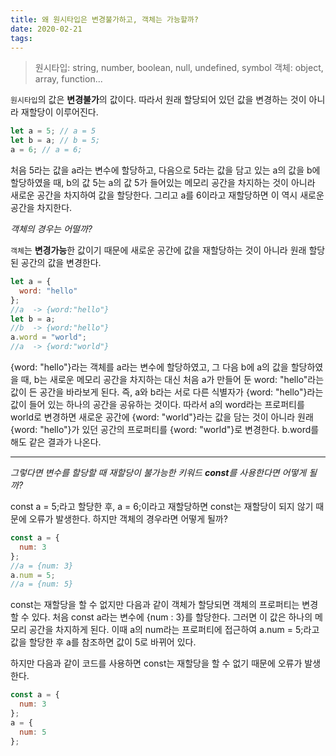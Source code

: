 ```yaml
---
title: 왜 원시타입은 변경불가하고, 객체는 가능할까?
date: 2020-02-21
tags:
---
```


> 원시타입: string, number, boolean, null, undefined, symbol
> 객체: object, array, function...

`원시타입`의 값은 **변경불가**의 값이다. 따라서 원래 할당되어 있던 값을 변경하는 것이 아니라 재할당이 이루어진다.

```javascript
let a = 5; // a = 5
let b = a; // b = 5;
a = 6; // a = 6;
```

처음 5라는 값을 a라는 변수에 할당하고, 다음으로 5라는 값을 담고 있는 a의 값을 b에 할당하였을 때,
b의 값 5는 a의 값 5가 들어있는 메모리 공간을 차지하는 것이 아니라 새로운 공간을 차지하여 값을 할당한다.
그리고 a를 6이라고 재할당하면 이 역시 새로운 공간을 차지한다.

_객체의 경우는 어떨까?_

`객체`는 **변경가능**한 값이기 때문에 새로운 공간에 값을 재할당하는 것이 아니라 원래 할당된 공간의 값을 변경한다.

```javascript
let a = {
  word: "hello"
};
//a  -> {word:"hello"}
let b = a;
//b  -> {word:"hello"}
a.word = "world";
//a  -> {word:"world"}
```

{word: "hello"}라는 객체를 a라는 변수에 할당하였고, 그 다음 b에 a의 값을 할당하였을 때,
b는 새로운 메모리 공간을 차지하는 대신 처음 a가 만들어 둔 word: "hello"라는 값이 든 공간을 바라보게 된다.
즉, a와 b라는 서로 다른 식별자가 {word: "hello"}라는 값이 들어 있는 하나의 공간을 공유하는 것이다.
따라서 a의 word라는 프로퍼티를 world로 변경하면 새로운 공간에 {word: "world"}라는 값을 담는 것이 아니라
원래 {word: "hello"}가 있던 공간의 프로퍼티를 {word: "world"}로 변경한다. b.word를 해도 같은 결과가 나온다.

---

_그렇다면 변수를 할당할 때 재할당이 불가능한 키워드 **const**를 사용한다면 어떻게 될까?_

const a = 5;라고 할당한 후, a = 6;이라고 재할당하면 const는 재할당이 되지 않기 때문에 오류가 발생한다. 하지만 객체의 경우라면 어떻게 될까?

```javascript
const a = {
  num: 3
};
//a = {num: 3}
a.num = 5;
//a = {num: 5}
```

const는 재할당을 할 수 없지만 다음과 같이 객체가 할당되면 객체의 프로퍼티는 변경할 수 있다.
처음 const a라는 변수에 {num : 3}를 할당한다. 그러면 이 값은 하나의 메모리 공간을 차지하게 된다.
이때 a의 num라는 프로퍼티에 접근하여 a.num = 5;라고 값을 할당한 후 a를 참조하면 값이 5로 바뀌어 있다.

하지만 다음과 같이 코드를 사용하면 const는 재할당을 할 수 없기 때문에 오류가 발생한다.

```javascript
const a = {
  num: 3
};
a = {
  num: 5
};
```
